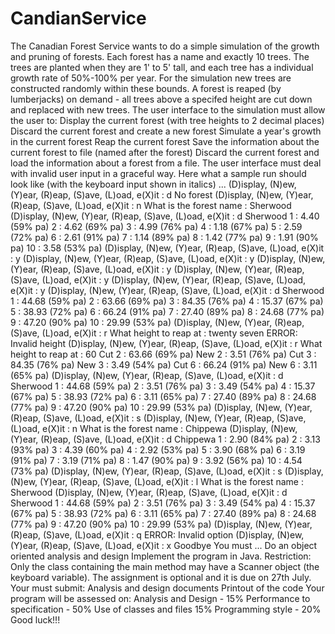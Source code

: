 # CandianService


The Canadian Forest Service wants to do a simple simulation of the growth and pruning of forests.
Each forest has a name and exactly 10 trees. The trees are planted when they are 1' to 5' tall, and each
tree has a individual growth rate of 50%-100% per year. For the simulation new trees are constructed
randomly within these bounds. A forest is reaped (by lumberjacks) on demand - all trees above a
specifed height are cut down and replaced with new trees.
The user interface to the simulation must allow the user to:
Display the current forest (with tree heights to 2 decimal places)
Discard the current forest and create a new forest
Simulate a year's growth in the current forest
Reap the current forest
Save the information about the current forest to file (named after the forest)
Discard the current forest and load the information about a forest from a file.
The user interface must deal with invalid user input in a graceful way.
Here what a sample run should look like (with the keyboard input shown in italics) ...
(D)isplay, (N)ew, (Y)ear, (R)eap, (S)ave, (L)oad, e(X)it : d
No forest
(D)isplay, (N)ew, (Y)ear, (R)eap, (S)ave, (L)oad, e(X)it : n
What is the forest name : Sherwood
(D)isplay, (N)ew, (Y)ear, (R)eap, (S)ave, (L)oad, e(X)it : d
Sherwood
1 : 4.40 (59% pa)
2 : 4.62 (69% pa)
3 : 4.99 (76% pa)
4 : 1.18 (67% pa)
5 : 2.59 (72% pa)
6 : 2.61 (91% pa)
7 : 1.14 (89% pa)
8 : 1.42 (77% pa)
9 : 1.91 (90% pa)
10 : 3.58 (53% pa)
(D)isplay, (N)ew, (Y)ear, (R)eap, (S)ave, (L)oad, e(X)it : y
(D)isplay, (N)ew, (Y)ear, (R)eap, (S)ave, (L)oad, e(X)it : y
(D)isplay, (N)ew, (Y)ear, (R)eap, (S)ave, (L)oad, e(X)it : y
(D)isplay, (N)ew, (Y)ear, (R)eap, (S)ave, (L)oad, e(X)it : y
(D)isplay, (N)ew, (Y)ear, (R)eap, (S)ave, (L)oad, e(X)it : y
(D)isplay, (N)ew, (Y)ear, (R)eap, (S)ave, (L)oad, e(X)it : d
Sherwood
1 : 44.68 (59% pa)
2 : 63.66 (69% pa)
3 : 84.35 (76% pa)
4 : 15.37 (67% pa)
5 : 38.93 (72% pa)
6 : 66.24 (91% pa)
7 : 27.40 (89% pa)
8 : 24.68 (77% pa)
9 : 47.20 (90% pa)
10 : 29.99 (53% pa)
(D)isplay, (N)ew, (Y)ear, (R)eap, (S)ave, (L)oad, e(X)it : r
What height to reap at : twenty seven
ERROR: Invalid height
(D)isplay, (N)ew, (Y)ear, (R)eap, (S)ave, (L)oad, e(X)it : r
What height to reap at : 60
Cut 2 : 63.66 (69% pa)
New 2 : 3.51 (76% pa)
Cut 3 : 84.35 (76% pa)
New 3 : 3.49 (54% pa)
Cut 6 : 66.24 (91% pa)
New 6 : 3.11 (65% pa)
(D)isplay, (N)ew, (Y)ear, (R)eap, (S)ave, (L)oad, e(X)it : d
Sherwood
1 : 44.68 (59% pa)
2 : 3.51 (76% pa)
3 : 3.49 (54% pa)
4 : 15.37 (67% pa)
5 : 38.93 (72% pa)
6 : 3.11 (65% pa)
7 : 27.40 (89% pa)
8 : 24.68 (77% pa)
9 : 47.20 (90% pa)
10 : 29.99 (53% pa)
(D)isplay, (N)ew, (Y)ear, (R)eap, (S)ave, (L)oad, e(X)it : s
(D)isplay, (N)ew, (Y)ear, (R)eap, (S)ave, (L)oad, e(X)it : n
What is the forest name : Chippewa
(D)isplay, (N)ew, (Y)ear, (R)eap, (S)ave, (L)oad, e(X)it : d
Chippewa
1 : 2.90 (84% pa)
2 : 3.13 (93% pa)
3 : 4.39 (60% pa)
4 : 2.92 (53% pa)
5 : 3.90 (68% pa)
6 : 3.19 (91% pa)
7 : 3.19 (71% pa)
8 : 1.47 (90% pa)
9 : 3.92 (56% pa)
10 : 4.54 (73% pa)
(D)isplay, (N)ew, (Y)ear, (R)eap, (S)ave, (L)oad, e(X)it : s
(D)isplay, (N)ew, (Y)ear, (R)eap, (S)ave, (L)oad, e(X)it : l
What is the forest name : Sherwood
(D)isplay, (N)ew, (Y)ear, (R)eap, (S)ave, (L)oad, e(X)it : d
Sherwood
1 : 44.68 (59% pa)
2 : 3.51 (76% pa)
3 : 3.49 (54% pa)
4 : 15.37 (67% pa)
5 : 38.93 (72% pa)
6 : 3.11 (65% pa)
7 : 27.40 (89% pa)
8 : 24.68 (77% pa)
9 : 47.20 (90% pa)
10 : 29.99 (53% pa)
(D)isplay, (N)ew, (Y)ear, (R)eap, (S)ave, (L)oad, e(X)it : q
ERROR: Invalid option
(D)isplay, (N)ew, (Y)ear, (R)eap, (S)ave, (L)oad, e(X)it : x
Goodbye
You must ...
Do an object oriented analysis and design
Implement the program in Java. Restriction: Only the class containing the main method may
have a Scanner object (the keyboard variable).
The assignment is optional and it is due on 27th July. Your must submit:
Analysis and design documents
Printout of the code
Your program will be assessed on:
Analysis and Design - 15%
Performance to specification - 50%
Use of classes and files 15%
Programming style - 20%
Good luck!!!
